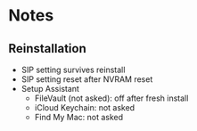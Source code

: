 # Notes

## Reinstallation

- SIP setting survives reinstall
- SIP setting reset after NVRAM reset
- Setup Assistant
  - FileVault (not asked): off after fresh install
  - iCloud Keychain: not asked
  - Find My Mac: not asked
